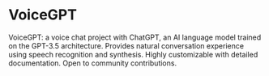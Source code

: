 # VoiceGPT
VoiceGPT: a voice chat project with ChatGPT, an AI language model trained on the GPT-3.5 architecture. Provides natural conversation experience using speech recognition and synthesis. Highly customizable with detailed documentation. Open to community contributions.
